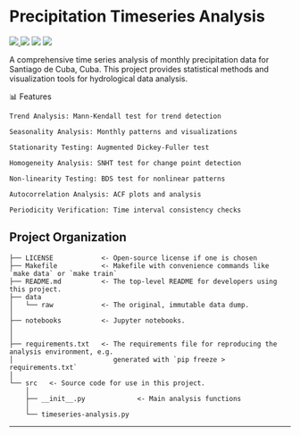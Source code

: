 # Precipitation Timeseries Analysis

<a target="_blank" href="https://cookiecutter-data-science.drivendata.org/"> <img src="https://img.shields.io/badge/CCDS-Project%20template-328F97?logo=cookiecutter" /> </a> <img src="https://img.shields.io/badge/Python-3.8%2B-blue" /> <img src="https://img.shields.io/badge/Library-Pandas%20%7C%20Matplotlib%20%7C%20Statsmodels-orange" /> <img src="https://img.shields.io/badge/Analysis-Time%20Series-brightgreen" />
</a>

A comprehensive time series analysis of monthly precipitation data for Santiago de Cuba, Cuba. This project provides statistical methods and visualization tools for hydrological data analysis.

📊 Features

    Trend Analysis: Mann-Kendall test for trend detection

    Seasonality Analysis: Monthly patterns and visualizations

    Stationarity Testing: Augmented Dickey-Fuller test

    Homogeneity Analysis: SNHT test for change point detection

    Non-linearity Testing: BDS test for nonlinear patterns

    Autocorrelation Analysis: ACF plots and analysis

    Periodicity Verification: Time interval consistency checks

## Project Organization

```
├── LICENSE            <- Open-source license if one is chosen
├── Makefile           <- Makefile with convenience commands like `make data` or `make train`
├── README.md          <- The top-level README for developers using this project.
├── data
│   └── raw            <- The original, immutable data dump.
│
├── notebooks          <- Jupyter notebooks.
│
│
├── requirements.txt   <- The requirements file for reproducing the analysis environment, e.g.
│                         generated with `pip freeze > requirements.txt`
│
└── src   <- Source code for use in this project.
    │
    ├── __init__.py             <- Main analysis functions
    │
    └── timeseries-analysis.py  
```

--------
